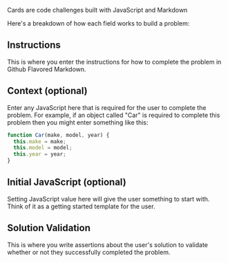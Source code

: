 
Cards are code challenges built with JavaScript and Markdown

Here's a breakdown of how each field works to build a problem:

## Instructions
This is where you enter the instructions for how to complete the problem in Github Flavored Markdown.

## Context (optional)
Enter any JavaScript here that is required for the user to complete the problem. For example, if an object called "Car" is required to complete this problem then you might enter something like this:

```js
function Car(make, model, year) {
  this.make = make;
  this.model = model;
  this.year = year;
}
```

## Initial JavaScript (optional)
Setting JavaScript value here will give the user something to start with. Think of it as a getting started template for the user.

## Solution Validation
This is where you write assertions about the user's solution to validate whether or not they successfully completed the problem.